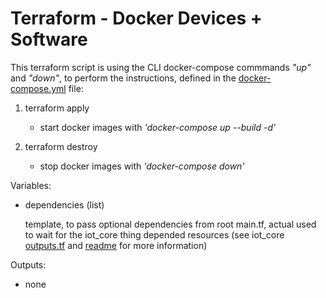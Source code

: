 # Terraform - Docker Devices + Software
This terraform script is using the CLI docker-compose commmands _"up"_ and _"down"_, to perform the instructions, defined
in the [docker-compose.yml](../../iot_core/docker-compose.yml) file: 

1. terraform apply
    * start docker images with _'docker-compose up --build -d'_
    
2. terraform destroy
    * stop docker images with _'docker-compose down'_
    
Variables:
* dependencies (list)

    template, to pass optional dependencies from root main.tf, actual used to wait for the iot_core thing depended 
    resources (see iot_core [outputs.tf](../iot_events/outputs.tf) and [readme](../iot_core/README.md) for more 
    information)

Outputs:
- none